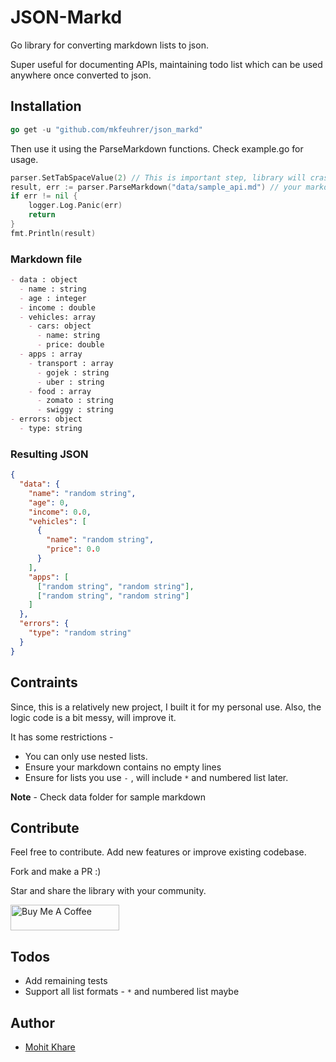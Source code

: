 # JSON-Markd

Go library for converting markdown lists to json.

Super useful for documenting APIs, maintaining todo list which can be used anywhere once converted to json.

## Installation

```go
go get -u "github.com/mkfeuhrer/json_markd"
```

Then use it using the ParseMarkdown functions. Check example.go for usage.

```go
parser.SetTabSpaceValue(2) // This is important step, library will crash without this.
result, err := parser.ParseMarkdown("data/sample_api.md") // your markdown file path
if err != nil {
    logger.Log.Panic(err)
    return
}
fmt.Println(result)
```

### Markdown file

```markdown
- data : object
  - name : string
  - age : integer
  - income : double
  - vehicles: array
    - cars: object
      - name: string
      - price: double
  - apps : array
    - transport : array
      - gojek : string
      - uber : string
    - food : array
      - zomato : string
      - swiggy : string
- errors: object
  - type: string
```

### Resulting JSON

```json
{
  "data": {
    "name": "random string",
    "age": 0,
    "income": 0.0,
    "vehicles": [
      {
        "name": "random string",
        "price": 0.0
      }
    ],
    "apps": [
      ["random string", "random string"],
      ["random string", "random string"]
    ]
  },
  "errors": {
    "type": "random string"
  }
}
```

## Contraints

Since, this is a relatively new project, I built it for my personal use. Also, the logic code is a bit messy, will improve it.

It has some restrictions -

- You can only use nested lists.
- Ensure your markdown contains no empty lines
- Ensure for lists you use `-` , will include `*` and numbered list later.

**Note** - Check data folder for sample markdown

## Contribute

Feel free to contribute. Add new features or improve existing codebase.

Fork and make a PR :)

Star and share the library with your community.

<a href="https://www.buymeacoffee.com/chHAzigTb" target="_blank"><img src="https://cdn.buymeacoffee.com/buttons/default-orange.png" alt="Buy Me A Coffee" height="41" width="174"></a>

## Todos

- Add remaining tests
- Support all list formats - `*` and numbered list maybe

## Author

- [Mohit Khare](https://mohitkhare.me)
